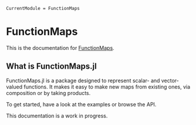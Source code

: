 ```@meta
CurrentModule = FunctionMaps
```

# FunctionMaps

This is the documentation for [FunctionMaps](https://github.com/JuliaApproximation/FunctionMaps.jl).

## What is FunctionMaps.jl

FunctionMaps.jl is a package designed to represent scalar- and vector-valued functions. It makes it easy to make new maps from existing ones, via composition or by taking products.

To get started, have a look at the examples or browse the API.

This documentation is a work in progress.
